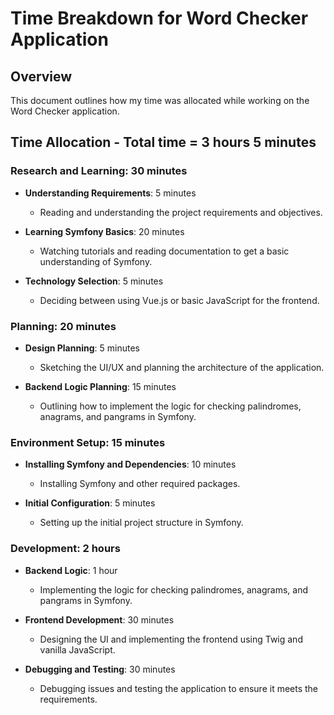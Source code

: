 # Time Breakdown for Word Checker Application

## Overview

This document outlines how my time was allocated while working on the Word Checker application.

## Time Allocation - Total time = 3 hours 5 minutes

### Research and Learning: 30 minutes

- **Understanding Requirements**: 5 minutes
    - Reading and understanding the project requirements and objectives.

- **Learning Symfony Basics**: 20 minutes
    - Watching tutorials and reading documentation to get a basic understanding of Symfony.

- **Technology Selection**: 5 minutes
    - Deciding between using Vue.js or basic JavaScript for the frontend.

### Planning: 20 minutes

- **Design Planning**: 5 minutes
    - Sketching the UI/UX and planning the architecture of the application.

- **Backend Logic Planning**: 15 minutes
    - Outlining how to implement the logic for checking palindromes, anagrams, and pangrams in Symfony.

### Environment Setup: 15 minutes

- **Installing Symfony and Dependencies**: 10 minutes
    - Installing Symfony and other required packages.

- **Initial Configuration**: 5 minutes
    - Setting up the initial project structure in Symfony.

### Development: 2 hours 

- **Backend Logic**: 1 hour
    - Implementing the logic for checking palindromes, anagrams, and pangrams in Symfony.

- **Frontend Development**: 30 minutes
    - Designing the UI and implementing the frontend using Twig and vanilla JavaScript.

- **Debugging and Testing**: 30 minutes
    - Debugging issues and testing the application to ensure it meets the requirements.
